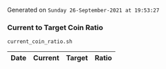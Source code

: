 Generated on `Sunday 26-September-2021 at 19:53:27`

### Current to Target Coin Ratio
`current_coin_ratio.sh`

Date|Current|Target|Ratio
---|---|---|---
